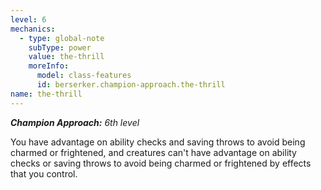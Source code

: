 ```yaml
---
level: 6
mechanics:
  - type: global-note
    subType: power
    value: the-thrill
    moreInfo:
      model: class-features
      id: berserker.champion-approach.the-thrill
name: the-thrill
---
```

_**Champion Approach:** 6th level_
You have advantage on ability checks and saving throws to avoid being charmed or frightened, and creatures can't have advantage on ability checks or saving throws to avoid being charmed or frightened by effects that you control.